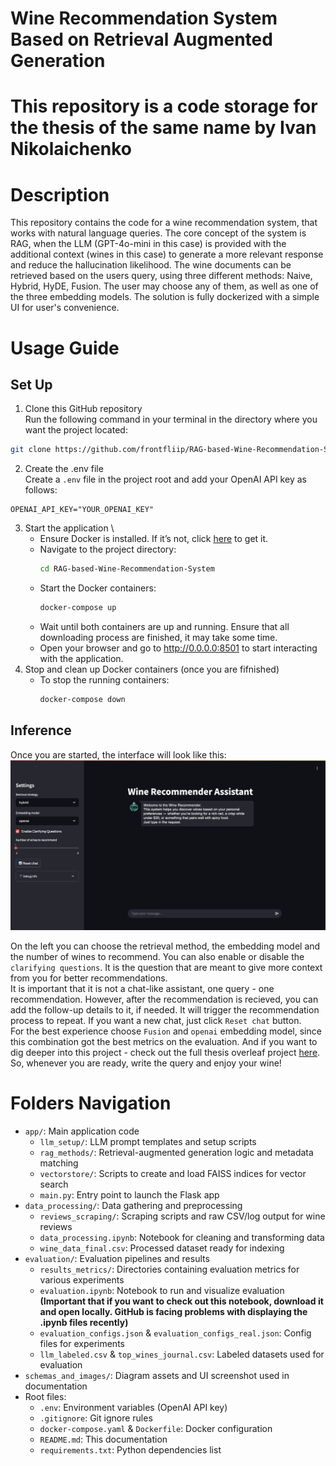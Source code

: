 # Wine Recommendation System Based on Retrieval Augmented Generation
# This repository is a code storage for the thesis of the same name by Ivan Nikolaichenko

# Description
This repository contains the code for a wine recommendation system, that works with natural language queries.
The core concept of the system is RAG, when the LLM (GPT-4o-mini in this case) is provided with the additional context (wines in this case) to generate a more relevant response and reduce the hallucination likelihood.
The wine documents can be retrieved based on the users query, using three different methods: Naive, Hybrid, HyDE, Fusion. The user may choose any of them, as well as one of the three embedding models.
The solution is fully dockerized with a simple UI for user's convenience.
# Usage Guide
## Set Up
1. Clone this GitHub repository \
Run the following command in your terminal in the directory where you want the project located:
```bash
git clone https://github.com/frontfliip/RAG-based-Wine-Recommendation-System.git
```
2. Create the .env file \
Create a `.env` file in the project root and add your OpenAI API key as follows:
```env
OPENAI_API_KEY="YOUR_OPENAI_KEY"
```
3. Start the application \
   - Ensure Docker is installed. If it’s not, click [here](https://docs.docker.com/get-docker/) to get it.
   - Navigate to the project directory:
     ```bash
     cd RAG-based-Wine-Recommendation-System
     ```
   - Start the Docker containers:
     ```bash
     docker-compose up
     ```
   - Wait until both containers are up and running. Ensure that all downloading process are finished, it may take some time.
   - Open your browser and go to http://0.0.0.0:8501 to start interacting with the application.
4. Stop and clean up Docker containers  (once you are fifnished)
   - To stop the running containers:
     ```bash
     docker-compose down
     ```

## Inference
Once you are started, the interface will look like this:
![schemas_and_images/UI.png](schemas_and_images/UI.png)

On the left you can choose the retrieval method, the embedding model and the number of wines to recommend. You can also enable or disable the `clarifying questions`. It is the question that are meant to give more context from you for better recommendations. <br>
It is important that it is not a chat-like assistant, one query - one recommendation. However, after the recommendation is recieved, you can add the follow-up details to it, if needed. It will trigger the recommendation process to repeat.
If you want a new chat, just click `Reset chat` button. <br> For the best experience choose `Fusion` and `openai` embedding model, since this combination got the best metrics on the evaluation. And if you want to dig deeper into this project - check out the full thesis overleaf project [here](https://www.overleaf.com/read/dfppmryqcynr#4caaae).   
So, whenever you are ready, write the query and enjoy your wine!

# Folders Navigation

- `app/`: Main application code
  - `llm_setup/`: LLM prompt templates and setup scripts
  - `rag_methods/`: Retrieval-augmented generation logic and metadata matching
  - `vectorstore/`: Scripts to create and load FAISS indices for vector search
  - `main.py`: Entry point to launch the Flask app
- `data_processing/`: Data gathering and preprocessing
  - `reviews_scraping/`: Scraping scripts and raw CSV/log output for wine reviews
  - `data_processing.ipynb`: Notebook for cleaning and transforming data
  - `wine_data_final.csv`: Processed dataset ready for indexing
- `evaluation/`: Evaluation pipelines and results
  - `results_metrics/`: Directories containing evaluation metrics for various experiments
  - `evaluation.ipynb`: Notebook to run and visualize evaluation <br> **(Important that if you want to check out this notebook, download it and open locally. GitHub is facing problems with displaying the .ipynb files recently)**
  - `evaluation_configs.json` & `evaluation_configs_real.json`: Config files for experiments
  - `llm_labeled.csv` & `top_wines_journal.csv`: Labeled datasets used for evaluation
- `schemas_and_images/`: Diagram assets and UI screenshot used in documentation
- Root files:
  - `.env`: Environment variables (OpenAI API key)
  - `.gitignore`: Git ignore rules
  - `docker-compose.yaml` & `Dockerfile`: Docker configuration
  - `README.md`: This documentation
  - `requirements.txt`: Python dependencies list